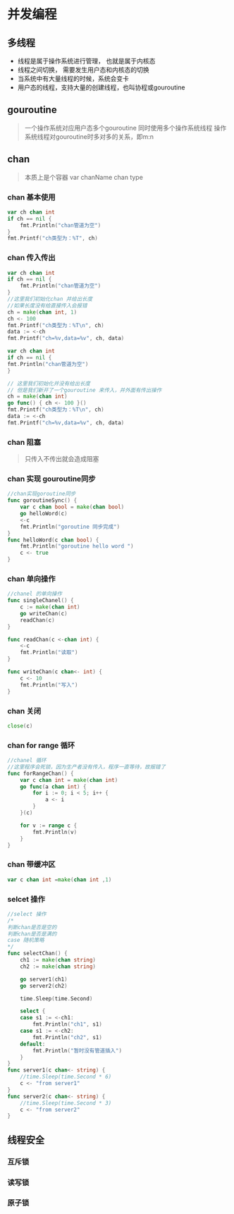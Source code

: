 # 并发编程

## 多线程
* 线程是属于操作系统进行管理， 也就是属于内核态
* 线程之间切换， 需要发生用户态和内核态的切换   
* 当系统中有大量线程的时候，系统会变卡
* 用户态的线程，支持大量的创建线程，也叫协程或gouroutine

## gouroutine
> 一个操作系统对应用户态多个gouroutine
> 同时使用多个操作系统线程
> 操作系统线程对gouroutine时多对多的关系，即m:n


## chan 
> 本质上是个容器
> var chanName chan type 

### chan 基本使用

```go
var ch chan int
if ch == nil {
	fmt.Println("chan管道为空")
}
fmt.Printf("ch类型为：%T", ch)
```

### chan 传入传出

```go
var ch chan int
if ch == nil {
	fmt.Println("chan管道为空")
}
//这里我们初始化chan 并给出长度
//如果长度没有给直接传入会报错
ch = make(chan int, 1)
ch <- 100
fmt.Printf("ch类型为：%T\n", ch)
data := <-ch
fmt.Printf("ch=%v,data=%v", ch, data)
```

```go
var ch chan int
if ch == nil {
fmt.Println("chan管道为空")
}

// 这里我们初始化并没有给出长度
// 但是我们新开了一个gouroutine 来传入，并外面有传出操作 
ch = make(chan int)
go func() { ch <- 100 }()
fmt.Printf("ch类型为：%T\n", ch)
data := <-ch
fmt.Printf("ch=%v,data=%v", ch, data)
```

### chan 阻塞
> 只传入不传出就会造成阻塞

### chan 实现 gouroutine同步
```go
//chan实现goroutine同步
func goroutineSync() {
	var c chan bool = make(chan bool)
	go helloWord(c)
	<-c
	fmt.Println("goroutine 同步完成")
}
func helloWord(c chan bool) {
	fmt.Println("goroutine hello word ")
	c <- true
}
```
### chan 单向操作
```go
//chanel 的单向操作
func singleChanel() {
	c := make(chan int)
	go writeChan(c)
	readChan(c)
}

func readChan(c <-chan int) {
	<-c
	fmt.Println("读取")
}

func writeChan(c chan<- int) {
	c <- 10
	fmt.Println("写入")
}
```
### chan 关闭
```go
close(c)
```
### chan for range 循环
```go
//chanel 循环
//这里程序会死锁，因为生产者没有传入，程序一直等待，故报错了
func forRangeChan() {
	var c chan int = make(chan int)
	go func(a chan int) {
		for i := 0; i < 5; i++ {
			a <- i
		}
	}(c)

	for v := range c {
		fmt.Println(v)
	}
}
```
### chan 带缓冲区
```go
var c chan int =make(chan int ,1)
```

### selcet 操作
```go
//select 操作
/*
判断chan是否是空的
判断chan是否是满的
case 随机策略
*/
func selectChan() {
	ch1 := make(chan string)
	ch2 := make(chan string)

	go server1(ch1)
	go server2(ch2)

	time.Sleep(time.Second)

	select {
	case s1 := <-ch1:
		fmt.Println("ch1", s1)
	case s1 := <-ch2:
		fmt.Println("ch2", s1)
	default:
		fmt.Println("暂时没有管道插入")
	}
}
func server1(c chan<- string) {
	//time.Sleep(time.Second * 6)
	c <- "from server1"
}
func server2(c chan<- string) {
	//time.Sleep(time.Second * 3)
	c <- "from server2"
}

```


## 线程安全
### 互斥锁

### 读写锁

### 原子锁


